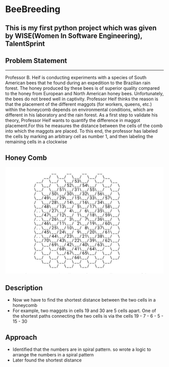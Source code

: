 # BeeBreeding

## This is my first python project which was given by WISE(Women In Software Engineering), TalentSprint

## Problem Statement
---
Professor B. Heif is conducting experiments with a species of South American bees that he found during an expedition to the Brazilian rain forest. The honey produced by these bees is of superior quality compared to the honey from European and North American honey bees. Unfortunately, the bees do not breed well in captivity. Professor Heif thinks the reason is that the placement of the different maggots (for workers, queens, etc.) within the honeycomb depends on environmental conditions, which are different in his laboratory and the rain forest. As a first step to validate his theory, Professor Heif wants to quantify the difference in maggot placement.For this he measures the distance between the cells of the comb into which the maggots are placed. To this end, the professor has labeled the cells by marking an arbitrary cell as number 1, and then labeling the remaining cells in a clockwise

## Honey Comb

<p align="center">
  <img width="1000" src="HoneyComb.jpeg">
</p>


## Description

- Now we have to find the shortest distance between the two cells in a honeycomb
- For example, two maggots in cells 19 and 30 are 5 cells apart. One of the shortest paths connecting the two cells is via the cells 
19 - 7 - 6 - 5 - 15 - 30

## Approach

- Identified that the numbers are in spiral pattern. so wrote a logic to arrange the numbers in a spiral pattern
- Later found the shortest distance

